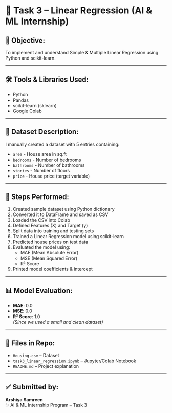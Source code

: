 # 🧠 Task 3 – Linear Regression (AI & ML Internship)

## 🎯 Objective:
To implement and understand Simple & Multiple Linear Regression using Python and scikit-learn.

---

## 🛠 Tools & Libraries Used:
- Python
- Pandas
- scikit-learn (sklearn)
- Google Colab

---

## 📂 Dataset Description:
I manually created a dataset with 5 entries containing:
- `area` - House area in sq.ft
- `bedrooms` - Number of bedrooms
- `bathrooms` - Number of bathrooms
- `stories` - Number of floors
- `price` - House price (target variable)

---

## 🔢 Steps Performed:
1. Created sample dataset using Python dictionary
2. Converted it to DataFrame and saved as CSV
3. Loaded the CSV into Colab
4. Defined Features (X) and Target (y)
5. Split data into training and testing sets
6. Trained a Linear Regression model using scikit-learn
7. Predicted house prices on test data
8. Evaluated the model using:
   - MAE (Mean Absolute Error)
   - MSE (Mean Squared Error)
   - R² Score
9. Printed model coefficients & intercept

---

## 📊 Model Evaluation:
- **MAE**: 0.0  
- **MSE**: 0.0  
- **R² Score**: 1.0  
*(Since we used a small and clean dataset)*

---

## 📁 Files in Repo:
- `Housing.csv` – Dataset
- `task3_linear_regression.ipynb` – Jupyter/Colab Notebook
- `README.md` – Project explanation

---

## ✅ Submitted by:
**Arshiya Samreen**  
✨ AI & ML Internship Program – Task 3
